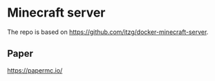 # Minecraft server
The repo is based on https://github.com/itzg/docker-minecraft-server.


## Paper
https://papermc.io/





